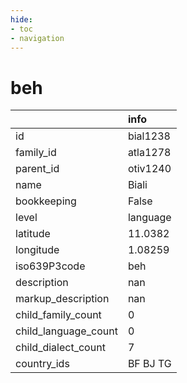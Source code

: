 ```yaml
---
hide:
- toc
- navigation
---
```

# beh
|                      | info     |
|:---------------------|:---------|
| id                   | bial1238 |
| family_id            | atla1278 |
| parent_id            | otiv1240 |
| name                 | Biali    |
| bookkeeping          | False    |
| level                | language |
| latitude             | 11.0382  |
| longitude            | 1.08259  |
| iso639P3code         | beh      |
| description          | nan      |
| markup_description   | nan      |
| child_family_count   | 0        |
| child_language_count | 0        |
| child_dialect_count  | 7        |
| country_ids          | BF BJ TG |